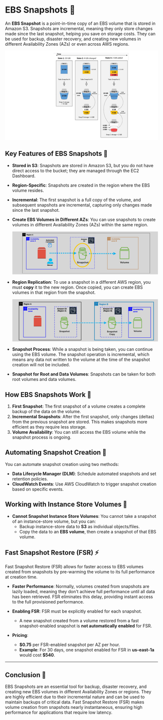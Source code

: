 # **EBS Snapshots 📸**

An **EBS Snapshot** is a point-in-time copy of an EBS volume that is stored in Amazon S3. Snapshots are incremental, meaning they only store changes made since the last snapshot, helping you save on storage costs. They can be used for backup, disaster recovery, and creating new volumes in different Availability Zones (AZs) or even across AWS regions.

![Snapshot Incremental Explanation](images/ebs-snapshot.png)

## **Key Features of EBS Snapshots 🏅**

- **Stored in S3**: Snapshots are stored in Amazon S3, but you do not have direct access to the bucket; they are managed through the EC2 Dashboard.
- **Region-Specific**: Snapshots are created in the region where the EBS volume resides.
- **Incremental**: The first snapshot is a full copy of the volume, and subsequent snapshots are incremental, capturing only changes made since the last snapshot.
- **Create EBS Volumes in Different AZs**: You can use snapshots to create volumes in different Availability Zones (AZs) within the same region.

  ![Create Volume from Snapshot in Different AZ](images/ebs-snapshot-for-diff-az.png)

- **Region Replication**: To use a snapshot in a different AWS region, you must **copy** it to the new region. Once copied, you can create EBS volumes in that region from the snapshot.

  ![Solution for Create Volume from Snapshot in Different Region](images/ebs-snapshot-for-diff-region.png)

- **Snapshot Process**: While a snapshot is being taken, you can continue using the EBS volume. The snapshot operation is incremental, which means any data not written to the volume at the time of the snapshot creation will not be included.

* **Snapshot for Root and Data Volumes**: Snapshots can be taken for both root volumes and data volumes.

## **How EBS Snapshots Work 🧩**

1. **First Snapshot**: The first snapshot of a volume creates a complete backup of the data on the volume.
2. **Incremental Snapshots**: After the first snapshot, only changes (deltas) from the previous snapshot are stored. This makes snapshots more efficient as they require less storage.
3. **Volume Availability**: You can still access the EBS volume while the snapshot process is ongoing.

## **Automating Snapshot Creation 🔄**

You can automate snapshot creation using two methods:

- **Data Lifecycle Manager (DLM)**: Schedule automated snapshots and set retention policies.
- **CloudWatch Events**: Use AWS CloudWatch to trigger snapshot creation based on specific events.

## **Working with Instance Store Volumes 💾**

- **Cannot Snapshot Instance Store Volumes**: You cannot take a snapshot of an instance-store volume, but you can:
  - Backup instance-store data to **S3** as individual objects/files.
  - Copy the data to an **EBS volume**, then create a snapshot of that EBS volume.

## **Fast Snapshot Restore (FSR) ⚡**

Fast Snapshot Restore (FSR) allows for faster access to EBS volumes created from snapshots by pre-warming the volume to its full performance at creation time.

- **Faster Performance**: Normally, volumes created from snapshots are lazily loaded, meaning they don't achieve full performance until all data has been retrieved. FSR eliminates this delay, providing instant access to the full provisioned performance.

- **Enabling FSR**: FSR must be explicitly enabled for each snapshot.

  - A new snapshot created from a volume restored from a fast snapshot-enabled snapshot is **not automatically enabled** for FSR.

- **Pricing**:
  - **\$0.75** per FSR-enabled snapshot per AZ per hour.
  - **Example**: For 30 days, one snapshot enabled for FSR in **us-east-1a** would cost **\$540**.

---

## **Conclusion 🏁**

EBS Snapshots are an essential tool for backup, disaster recovery, and creating new EBS volumes in different Availability Zones or regions. They are highly efficient due to their incremental nature and can be used to maintain backups of critical data. Fast Snapshot Restore (FSR) makes volume creation from snapshots nearly instantaneous, ensuring high performance for applications that require low latency.
